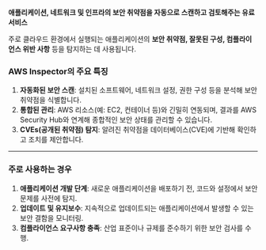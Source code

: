**애플리케이션, 네트워크 및 인프라의 보안 취약점을 자동으로 스캔하고 검토해주는 유료 서비스**

주로 클라우드 환경에서 실행되는 애플리케이션의 **보안 취약점, 잘못된 구성, 컴플라이언스 위반 사항** 등을 탐지하는 데 사용됩니다.

### AWS Inspector의 주요 특징

1. **자동화된 보안 스캔**: 설치된 소프트웨어, 네트워크 설정, 권한 구성 등을 분석해 보안 취약점을 식별합니다.
2. **통합된 관리**: AWS 리소스(예: EC2, 컨테이너 등)와 긴밀히 연동되며, 결과를 AWS Security Hub와 연계해 종합적인 보안 상태를 관리할 수 있습니다.
3. **CVEs(공개된 취약점) 탐지**: 알려진 취약점을 데이터베이스(CVE)에 기반해 확인하고 조치를 제안합니다.

---

### 주로 사용하는 경우

1. **애플리케이션 개발 단계**: 새로운 애플리케이션을 배포하기 전, 코드와 설정에서 보안 문제를 사전에 탐지.
2. **업데이트 및 유지보수**: 지속적으로 업데이트되는 애플리케이션에서 발생할 수 있는 보안 결함을 모니터링.
3. **컴플라이언스 요구사항 충족**: 산업 표준이나 규제를 준수하기 위한 보안 검사를 수행.